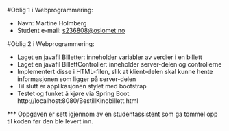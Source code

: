 #Oblig 1 i Webprogrammering:
- Navn: Martine Holmberg
- Student e-mail: s236808@oslomet.no


#Oblig 2 i Webprogrammering:

- Laget en javafil Billetter: inneholder variabler av verdier i en billett
- Laget en javafil BillettController: inneholder server-delen og controllerne
- Implementert disse i HTML-filen, slik at klient-delen skal kunne hente informasjonen som ligger på server-delen
- Til slutt er applikasjonen stylet med bootstrap
- Testet og funket å kjøre via Spring Boot: http://localhost:8080/BestillKinobillett.html

*** Oppgaven er sett igjennom av en studentassistent som ga tommel opp til koden før den ble levert inn.